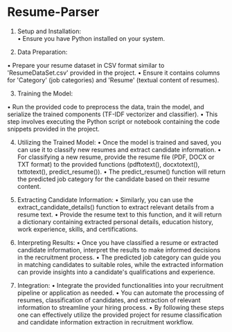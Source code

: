 # Resume-Parser

1. Setup and Installation:<br>
• Ensure you have Python installed on your system.

2. Data Preparation:

• Prepare your resume dataset in CSV format similar to 'ResumeDataSet.csv' provided in the project.
• Ensure it contains columns for 'Category' (job categories) and 'Resume' (textual content of resumes).

3. Training the Model:

• Run the provided code to preprocess the data, train the model, and serialize the trained components (TF-IDF vectorizer and classifier).
• This step involves executing the Python script or notebook containing the code snippets provided in the project.

4. Utilizing the Trained Model:
• Once the model is trained and saved, you can use it to classify new resumes and extract candidate information.
• For classifying a new resume, provide the resume file (PDF, DOCX or TXT format) to the provided functions (pdftotext(), docxtotext(), txttotext(), predict_resume()).
• The predict_resume() function will return the predicted job category for the candidate based on their resume content.

5. Extracting Candidate Information:
• Similarly, you can use the extract_candidate_details() function to extract relevant details from a resume text.
• Provide the resume text to this function, and it will return a dictionary containing extracted personal details, education history, work experience, skills, and certifications.

6. Interpreting Results:
• Once you have classified a resume or extracted candidate information, interpret the results to make informed decisions in the recruitment process.
• The predicted job category can guide you in matching candidates to suitable roles, while the extracted information can provide insights into a candidate's qualifications and experience.

7. Integration:
• Integrate the provided functionalities into your recruitment pipeline or application as needed.
• You can automate the processing of resumes, classification of candidates, and extraction of relevant information to streamline your hiring process.
• By following these steps one can effectively utilize the provided project for resume classification and candidate information extraction in recruitment workflow.
